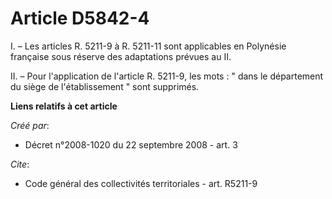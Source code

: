 # Article D5842-4

I. – Les articles R. 5211-9 à R. 5211-11 sont applicables en Polynésie française sous réserve des adaptations prévues au II.

II. – Pour l'application de l'article R. 5211-9, les mots : " dans le département du siège de l'établissement " sont
supprimés.

**Liens relatifs à cet article**

_Créé par_:

  - Décret n°2008-1020 du 22 septembre 2008 - art. 3

_Cite_:

  - Code général des collectivités territoriales - art. R5211-9
